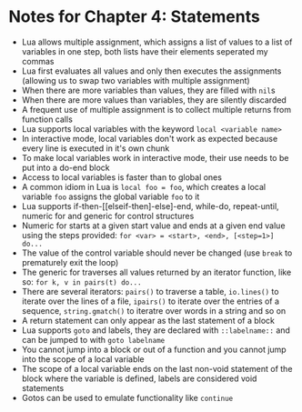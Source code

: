 Notes for Chapter 4: Statements
===============================

- Lua allows multiple assignment, which assigns a list of values to a list of
  variables in one step, both lists have their elements seperated my commas
- Lua first evaluates all values and only then executes the assignments
  (allowing us to swap two variables with multiple assignment)
- When there are more variables than values, they are filled with `nil`s
- When there are more values than variables, they are silently discarded
- A frequent use of multiple assignment is to collect multiple returns from
  function calls
- Lua supports local variables with the keyword `local <variable name>`
- In interactive mode, local variables don't work as expected because every
  line is executed in it's own chunk
- To make local variables work in interactive mode, their use needs to be put
  into a do-end block
- Access to local variables is faster than to global ones
- A common idiom in Lua is `local foo = foo`, which creates a local variable
  `foo` assigns the global variable `foo` to it
- Lua supports if-then-[[elseif-then]-else]-end, while-do, repeat-until,
  numeric for and generic for control structures
- Numeric for starts at a given start value and ends at a given end value
  using the steps provided: `for <var> = <start>, <end>, [<step=1>] do...`
- The value of the control variable should never be changed (use `break` to
  prematurely exit the loop)
- The generic for traverses all values returned by an iterator function, like
  so: `for k, v in pairs(t) do...`
- There are several iterators: `pairs()` to traverse a table, `io.lines()` to
  iterate over the lines of a file, `ipairs()` to iterate over the entries of a
  sequence, `string.gmatch()` to iteratre over words in a string and so on
- A return statement can only appear as the last statement of a block
- Lua supports `goto` and labels, they are declared with `::labelname::` and can
  be jumped to with `goto labelname`
- You cannot jump into a block or out of a function and you cannot jump into
  the scope of a local variable
- The scope of a local variable ends on the last non-void statement of the
  block where the variable is defined, labels are considered void statements
- Gotos can be used to emulate functionality like `continue`
